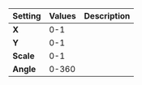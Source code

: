 | Setting | Values | Description |
| :--- | :--- | :--- |
| **X** | 0-1 ||
| **Y** | 0-1 ||
| **Scale** | 0-1 ||
| **Angle** | 0-360 ||
